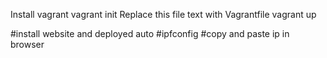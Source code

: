 Install vagrant
vagrant init
Replace this file text with Vagrantfile
vagrant up

#install website and deployed auto
#ipfconfig
#copy and paste ip in browser
